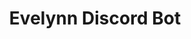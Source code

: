 ---
title: "Evelynn Discord Bot"
description: "A simple discord bot with NSFW features and simple usage tracking"
start_date: "Sep 18 2023"
end_date: "Jun 23 2025"
is_published: true
is_pinned: false
is_important: false
project_tags:
- Python
- pycord
- sqlite
- SQLModel
repository_link: "https://github.com/lalitm1004/evelynn-discord-bot"
---